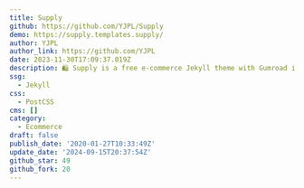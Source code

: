 ```yaml
---
title: Supply
github: https://github.com/YJPL/Supply
demo: https://supply.templates.supply/
author: YJPL
author_link: https://github.com/YJPL
date: 2023-11-30T17:09:37.019Z
description: 🛍 Supply is a free e-commerce Jekyll theme with Gumroad integration.
ssg:
  - Jekyll
css:
  - PostCSS
cms: []
category:
  - Ecommerce
draft: false
publish_date: '2020-01-27T10:33:49Z'
update_date: '2024-09-15T20:37:54Z'
github_star: 49
github_fork: 20
---
```


